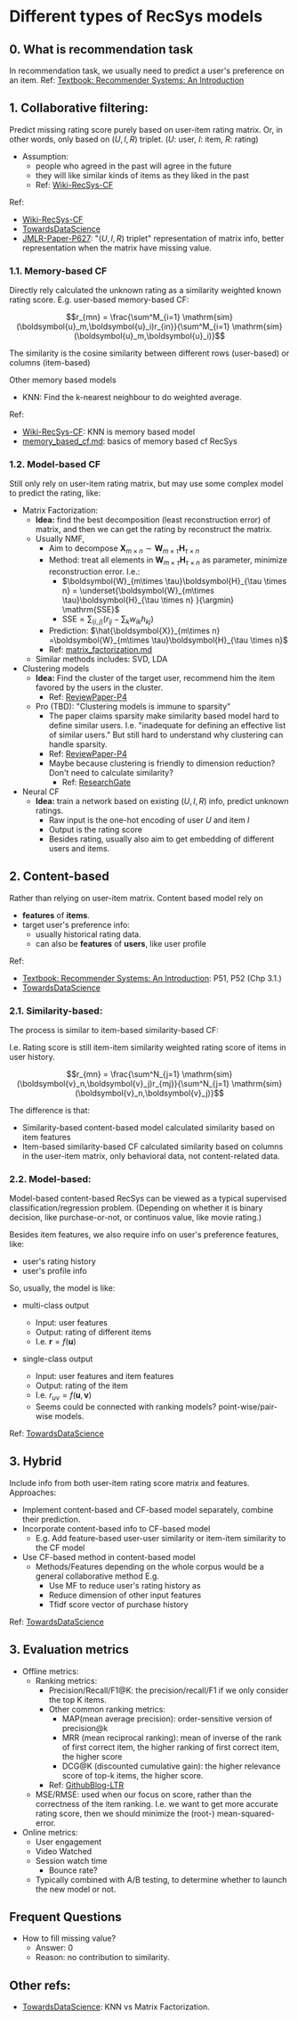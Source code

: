 
# Different types of RecSys models

## 0. What is recommendation task

In recommendation task, we usually need to predict a user's preference on an item. 
Ref: [Textbook: Recommender Systems: An Introduction](https://www.google.com/books/edition/Recommender_Systems/eygTJBd_U2cC?hl=en&gbpv=0)


## 1. Collaborative filtering:

Predict missing rating score purely based on user-item rating matrix. Or, in other words, only based on $(U,I,R)$ triplet. ($U$: user, $I$: item, $R$: rating)


- Assumption: 
  - people who agreed in the past will agree in the future
  - they will like similar kinds of items as they liked in the past
  - Ref: [Wiki-RecSys-CF](https://en.wikipedia.org/wiki/Recommender_system#Collaborative_filtering)

Ref:
- [Wiki-RecSys-CF](https://en.wikipedia.org/wiki/Recommender_system#Collaborative_filtering)
- [TowardsDataScience](https://towardsdatascience.com/recommendation-systems-a-review-d4592b6caf4b)
- [JMLR-Paper-P627](https://www.jmlr.org/papers/volume10/takacs09a/takacs09a.pdf): "$(U,I,R)$ triplet" representation of matrix info, better representation when the matrix have missing value.

### 1.1. Memory-based CF

Directly rely calculated the unknown rating as a similarity weighted known rating score. E.g. user-based memory-based CF:

$$r_{mn} = \frac{\sum^M_{i=1} \mathrm{sim}(\boldsymbol{u}_m,\boldsymbol{u}_i)r_{in}}{\sum^M_{i=1} \mathrm{sim}(\boldsymbol{u}_m,\boldsymbol{u}_i)}$$

The similarity is the cosine similarity between different rows (user-based) or columns (item-based)

Other memory based models

- KNN: Find the k-nearest neighbour to do weighted average.

Ref:
- [Wiki-RecSys-CF](https://en.wikipedia.org/wiki/Recommender_system#Collaborative_filtering): KNN is memory based model
- [memory_based_cf.md](./memory_based_cf.md): basics of memory based cf RecSys

### 1.2. Model-based CF

Still only rely on user-item rating matrix, but may use some complex model to predict the rating, like:

- Matrix Factorization: 
  - **Idea:** find the best decomposition (least reconstruction error) of matrix, and then we can get the rating by reconstruct the matrix.
  - Usually NMF, 
    - Aim to decompose $\boldsymbol{X}_{m\times n} \sim \boldsymbol{W}_{m\times \tau}\boldsymbol{H}_{\tau \times n}$
    - Method: treat all elements  in $\boldsymbol{W}_{m\times \tau}\boldsymbol{H}_{\tau \times n}$ as parameter, minimize reconstruction error. I.e.:
      -  $\boldsymbol{W}_{m\times \tau}\boldsymbol{H}_{\tau \times n} = \underset{\boldsymbol{W}_{m\times \tau}\boldsymbol{H}_{\tau \times n} }{\argmin} \mathrm{SSE}$
      - $\mathrm{SSE} = \sum_{(i,j)} ( r_{ij} - \sum_k w_{ik}h_{kj} )$
    - Prediction: $\hat{\boldsymbol{X}}_{m\times n} =\boldsymbol{W}_{m\times \tau}\boldsymbol{H}_{\tau \times n}$
    - Ref: [matrix_factorization.md](../../general_machine_learning/math_topics/matrix_factorization.md)
  - Similar methods includes: SVD, LDA
- Clustering models
  - **Idea:** Find the cluster of the target user, recommend him the item favored by the users in the cluster.
    - Ref: [ReviewPaper-P4](https://arxiv.org/pdf/2109.12839.pdf)
  - Pro (TBD): "Clustering models is immune to sparsity" 
    - The paper claims sparsity make similarity based model hard to define similar users. I.e. "inadequate for defining an effective list of similar users." But still hard to understand why clustering can handle sparsity.
    - Ref: [ReviewPaper-P4](https://arxiv.org/pdf/2109.12839.pdf)
    - Maybe because clustering is friendly to dimension reduction? Don't need to calculate similarity?
      - Ref: [ResearchGate](https://www.researchgate.net/post/Is_there_any_clustering_algorithm_preferable_if_one_has_to_deal_with_very_sparse_data)
- Neural CF
  - **Idea:** train a network based on existing $(U,I,R)$ info, predict unknown ratings.
    - Raw input is the one-hot encoding of user $U$ and item $I$
    - Output is the rating score
    - Besides rating, usually also aim to get embedding of different users and items.



## 2. Content-based



Rather than relying on user-item matrix. Content based model rely on
- **features** of **items**.
- target user's preference info:
  - usually historical rating data.
  - can also be **features** of **users**, like user profile

Ref:
- [Textbook: Recommender Systems: An Introduction](https://www.google.com/books/edition/Recommender_Systems/eygTJBd_U2cC?hl=en&gbpv=0): P51, P52 (Chp 3.1.)
- [TowardsDataScience](https://towardsdatascience.com/recommendation-systems-a-review-d4592b6caf4b)


### 2.1. Similarity-based:

The process is similar to item-based similarity-based CF:

I.e. Rating score is still item-item similarity weighted rating score of items in user history.



$$r_{mn} = \frac{\sum^N_{j=1} \mathrm{sim}(\boldsymbol{v}_n,\boldsymbol{v}_j)r_{mj}}{\sum^N_{j=1} \mathrm{sim}(\boldsymbol{v}_n,\boldsymbol{v}_j)}$$


The difference is that:

- Similarity-based content-based model calculated similarity based on item features
- Item-based similarity-based CF calculated similarity based on columns in the user-item matrix, only behavioral data, not content-related data.

  
### 2.2. Model-based:

Model-based content-based RecSys can be viewed as a typical supervised classification/regression problem. (Depending on whether it is binary decision, like purchase-or-not, or continuos value, like movie rating.)

Besides item features, we also require info on user's preference features, like:

- user's rating history
- user's profile info

So, usually, the model is like: 

- multi-class output
  - Input: user features
  - Output: rating of different items
  - I.e. $\boldsymbol{r} = f(\boldsymbol{u})$

- single-class output
  - Input: user features and item features
  - Output: rating of the item
  - I.e. $r_{uv} = f(\boldsymbol{u},\boldsymbol{v})$
  - Seems could be connected with ranking models? point-wise/pair-wise models.

Ref: [TowardsDataScience](https://towardsdatascience.com/recommendation-systems-a-review-d4592b6caf4b)

## 3. Hybrid

Include info from both user-item rating score matrix and features. Approaches:

- Implement content-based and CF-based model separately, combine their prediction.
- Incorporate content-based info to CF-based model
  - E.g. Add feature-based user-user similarity or item-item similarity to the CF model
- Use CF-based method in content-based model
  - Methods/Features depending on the whole corpus would be a general collaborative method E.g. 
    - Use MF to reduce user's rating history as 
    - Reduce dimension of other input features
    - Tfidf score vector of purchase history

Ref: [TowardsDataScience](https://towardsdatascience.com/recommendation-systems-a-review-d4592b6caf4b)



## 3. Evaluation metrics

- Offline metrics:
  - Ranking metrics:
    - Precision/Recall/F1@K: the precision/recall/F1 if we only consider the top K items.
    - Other common ranking metrics: 
      - MAP(mean average precision): order-sensitive version of precision@k
      - MRR (mean reciprocal ranking): mean of inverse of the rank of first correct item, the higher ranking of first correct item, the higher score
      - DCG@K (discounted cumulative gain): the higher relevance score of top-k items, the higher score.
    - Ref: [GithubBlog-LTR](https://everdark.github.io/k9/notebooks/ml/learning_to_rank/learning_to_rank.html)
  - MSE/RMSE: used when our focus on score, rather than the correctness of the item ranking. I.e. we want to get more accurate rating score, then we should minimize the (root-) mean-squared-error.
- Online metrics:
  - User engagement
  - Video Watched
  - Session watch time
    - Bounce rate?
  - Typically combined with A/B testing, to determine whether to launch the new model or not.


## Frequent Questions

- How to fill missing value?
  - Answer: 0 
  - Reason: no contribution to similarity.


## Other refs:

- [TowardsDataScience](https://towardsdatascience.com/how-did-we-build-book-recommender-systems-in-an-hour-part-2-k-nearest-neighbors-and-matrix-c04b3c2ef55c#:~:text=Collaborative%20Filtering%20Using%20k%2DNearest,of%20top%2Dk%20nearest%20neighbors.): KNN vs Matrix Factorization.